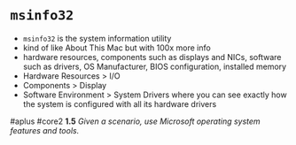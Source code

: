 # `msinfo32`

- `msinfo32` is the system information utility
- kind of like About This Mac but with 100x more info
- hardware resources, components such as displays and NICs, software such as drivers, OS Manufacturer, BIOS configuration, installed memory
- Hardware Resources > I/O
- Components > Display
- Software Environment > System Drivers where you can see exactly how the system is configured with all its hardware drivers

#aplus #core2 **1.5** *Given a scenario, use Microsoft operating system features and tools.* 
